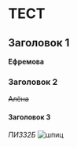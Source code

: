 # ТЕСТ

## Заголовок 1

__Ефремова__

### Заголовок 2

~~Алёна~~

#### Заголовок 3

_ПИ332Б_
![шпиц](https://github.com/user-attachments/assets/0f1e871b-a928-4d6c-8fe9-5a123398a331)
